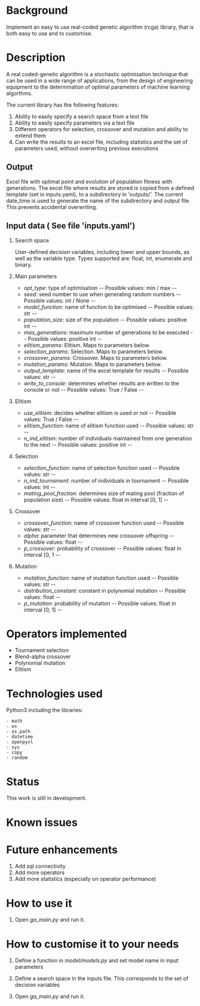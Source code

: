 # Background
Implement an easy to use real-coded genetic algorithm (rcga) library, that is both easy to use and to customise. 


# Description
A real coded-genetic algorithm is a stochastic optimisation technique that can be used in a wide range of applications, from the design of engineering equipment to the determination of optimal parameters of machine learning algorthms.

The current library has the following features:
1. Ability to easily specify a search space from a text file 
2. Ability to easily specify parameters via a text file 
3. Different operators for selection, crossover and mutation and ability to extend them
4. Can write the results to an excel file, including statistics and the set of parameters used, without overwriting previous executions


## Output
Excel file with optimal point and evolution of population fitness with generations. The excel file where results are stored is copied from a defined template (set in inputs.yaml), to a subdirectory in 'outputs/'. The current date_time is used to generate the name of the subdirectory and output file. This prevents accidental overwriting.

## Input data ( See file 'inputs.yaml')
1. Search space

    User-defined decision variables, including lower and upper bounds, as well as the variable type. Types supported are: float, int, enumerate and binary.

2. Main parameters
    - *opt_type*: type of optimisation -- Possible values: min / max --
    - *seed*: seed number to use when generating random numbers -- Possible values: int / None --
    - *model_function*: name of function to be optimised -- Possible values: str --
    - *population_size*: size of the population -- Possible values: positive int --
    - *max_generations*: maximum number of generations to be executed -- Possible values: positive int --
    - *elitism_params*: Elitism. Maps to parameters below.
    - *selection_params*: Selection. Maps to parameters below.
    - *crossover_params*: Crossover. Maps to parameters below.
    - *mutation_params*: Mutation. Maps to parameters below.
    - *output_template*: name of the excel template for results -- Possible values: str --
    - *write_to_console*: determines whether results are written to the console or not -- Possible values: True / False --


3. Elitism
    - *use_elitism*: decides whether elitism is used or not -- Possible values: True / False --
    - *elitism_function*: name of elitism function used -- Possible values: str --
    - *n_ind_elitism*: number of individuals maintained from one generation to the next -- Possible values: positive int --

4. Selection
    - *selection_function*: name of selection function used -- Possible values: str --
    - *n_ind_tournament*: number of individuals in tournament -- Possible values: int --
    - *mating_pool_fraction*: determines size of mating pool (fraction of population size) -- Possible values: float in interval [0, 1] --

5. Crossover
    - *crossover_function*: name of crossover function used -- Possible values: str --
    - *alpha*: parameter that determines new crossover offspring -- Possible values: float --
    - *p_crossover*: probability of crossover -- Possible values: float in interval [0, 1 --

6. Mutation
    - *mutation_function*: name of mutation function used -- Possible values: str --
    - *distribution_constant*: constant in polynomial mutation -- Possible values: float --
    - *p_mutation*: probability of mutation -- Possible values: float in interval [0, 1] -- 
	

# Operators implemented

- Tournament selection
- Blend-alpha crossover
- Polynomial mutation
- Elitism
	
	
# Technologies used
Python3 including the libraries:

	- math
	- os
	- os.path
	- datetime
	- openpyxl
	- sys
	- copy
	- random


# Status
This work is still in development.


# Known issues


# Future enhancements
1. Add sql connectivity
2. Add more operators
3. Add more statistics (especially on operator performance)


# How to use it
1. Open *ga_main.py* and run it.


# How to customise it to your needs
1. Define a function in *model/models.py* and set model name in input parameters

2. Define a search space in the inputs file. This corresponds to the set of decision variables

3. Open *ga_main.py* and run it.